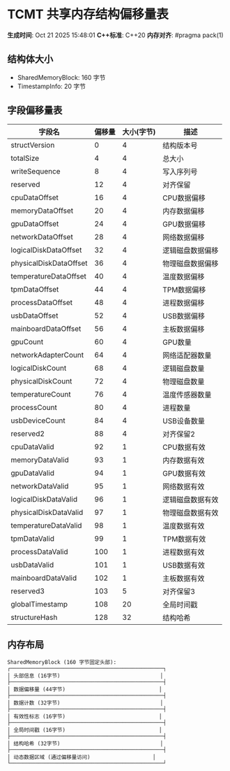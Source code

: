 # TCMT 共享内存结构偏移量表

**生成时间**: Oct 21 2025 15:48:01
**C++标准**: C++20
**内存对齐**: #pragma pack(1)

## 结构体大小

- SharedMemoryBlock: 160 字节
- TimestampInfo: 20 字节

## 字段偏移量表

| 字段名 | 偏移量 | 大小(字节) | 描述 |
|--------|--------|-----------|------|
| structVersion | 0 | 4 | 结构版本号 |
| totalSize | 4 | 4 | 总大小 |
| writeSequence | 8 | 4 | 写入序列号 |
| reserved | 12 | 4 | 对齐保留 |
| cpuDataOffset | 16 | 4 | CPU数据偏移 |
| memoryDataOffset | 20 | 4 | 内存数据偏移 |
| gpuDataOffset | 24 | 4 | GPU数据偏移 |
| networkDataOffset | 28 | 4 | 网络数据偏移 |
| logicalDiskDataOffset | 32 | 4 | 逻辑磁盘数据偏移 |
| physicalDiskDataOffset | 36 | 4 | 物理磁盘数据偏移 |
| temperatureDataOffset | 40 | 4 | 温度数据偏移 |
| tpmDataOffset | 44 | 4 | TPM数据偏移 |
| processDataOffset | 48 | 4 | 进程数据偏移 |
| usbDataOffset | 52 | 4 | USB数据偏移 |
| mainboardDataOffset | 56 | 4 | 主板数据偏移 |
| gpuCount | 60 | 4 | GPU数量 |
| networkAdapterCount | 64 | 4 | 网络适配器数量 |
| logicalDiskCount | 68 | 4 | 逻辑磁盘数量 |
| physicalDiskCount | 72 | 4 | 物理磁盘数量 |
| temperatureCount | 76 | 4 | 温度传感器数量 |
| processCount | 80 | 4 | 进程数量 |
| usbDeviceCount | 84 | 4 | USB设备数量 |
| reserved2 | 88 | 4 | 对齐保留2 |
| cpuDataValid | 92 | 1 | CPU数据有效 |
| memoryDataValid | 93 | 1 | 内存数据有效 |
| gpuDataValid | 94 | 1 | GPU数据有效 |
| networkDataValid | 95 | 1 | 网络数据有效 |
| logicalDiskDataValid | 96 | 1 | 逻辑磁盘数据有效 |
| physicalDiskDataValid | 97 | 1 | 物理磁盘数据有效 |
| temperatureDataValid | 98 | 1 | 温度数据有效 |
| tpmDataValid | 99 | 1 | TPM数据有效 |
| processDataValid | 100 | 1 | 进程数据有效 |
| usbDataValid | 101 | 1 | USB数据有效 |
| mainboardDataValid | 102 | 1 | 主板数据有效 |
| reserved3 | 103 | 5 | 对齐保留3 |
| globalTimestamp | 108 | 20 | 全局时间戳 |
| structureHash | 128 | 32 | 结构哈希 |

## 内存布局

```
SharedMemoryBlock (160 字节固定头部):
┌─────────────────────────────────────────────────┐
│ 头部信息 (16字节)                                │
├─────────────────────────────────────────────────┤
│ 数据偏移量 (44字节)                              │
├─────────────────────────────────────────────────┤
│ 数据计数 (32字节)                                │
├─────────────────────────────────────────────────┤
│ 有效性标志 (16字节)                              │
├─────────────────────────────────────────────────┤
│ 全局时间戳 (16字节)                              │
├─────────────────────────────────────────────────┤
│ 结构哈希 (32字节)                                │
├─────────────────────────────────────────────────┤
│ 动态数据区域 (通过偏移量访问)                    │
└─────────────────────────────────────────────────┘
```
